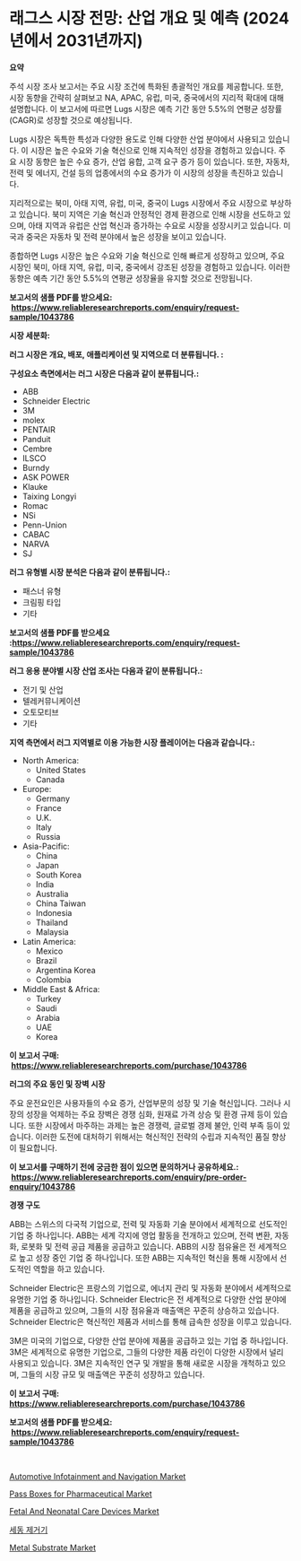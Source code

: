 <p><h1>래그스 시장 전망: 산업 개요 및 예측 (2024년에서 2031년까지)</h1></p><p><strong>요약</strong></p>
<p><p>주석 시장 조사 보고서는 주요 시장 조건에 특화된 총괄적인 개요를 제공합니다. 또한, 시장 동향을 간략히 살펴보고 NA, APAC, 유럽, 미국, 중국에서의 지리적 확대에 대해 설명합니다. 이 보고서에 따르면 Lugs 시장은 예측 기간 동안 5.5%의 연평균 성장률(CAGR)로 성장할 것으로 예상됩니다.</p><p>Lugs 시장은 독특한 특성과 다양한 용도로 인해 다양한 산업 분야에서 사용되고 있습니다. 이 시장은 높은 수요와 기술 혁신으로 인해 지속적인 성장을 경험하고 있습니다. 주요 시장 동향은 높은 수요 증가, 산업 융합, 고객 요구 증가 등이 있습니다. 또한, 자동차, 전력 및 에너지, 건설 등의 업종에서의 수요 증가가 이 시장의 성장을 촉진하고 있습니다.</p><p>지리적으로는 북미, 아태 지역, 유럽, 미국, 중국이 Lugs 시장에서 주요 시장으로 부상하고 있습니다. 북미 지역은 기술 혁신과 안정적인 경제 환경으로 인해 시장을 선도하고 있으며, 아태 지역과 유럽은 산업 혁신과 증가하는 수요로 시장을 성장시키고 있습니다. 미국과 중국은 자동차 및 전력 분야에서 높은 성장을 보이고 있습니다.</p><p>종합하면 Lugs 시장은 높은 수요와 기술 혁신으로 인해 빠르게 성장하고 있으며, 주요 시장인 북미, 아태 지역, 유럽, 미국, 중국에서 강조된 성장을 경험하고 있습니다. 이러한 동향은 예측 기간 동안 5.5%의 연평균 성장율을 유지할 것으로 전망됩니다.</p></p>
<p><strong>보고서의 샘플 PDF를 받으세요: &nbsp;<a href="https://www.reliableresearchreports.com/enquiry/request-sample/1043786">https://www.reliableresearchreports.com/enquiry/request-sample/1043786</a></strong></p>
<p><strong>시장 세분화:</strong></p>
<p><strong> 러그 시장은 개요, 배포, 애플리케이션 및 지역으로 더 분류됩니다. :</strong></p>
<p><strong>구성요소 측면에서는 러그 시장은 다음과 같이 분류됩니다.:</strong></p>
<p><ul><li>ABB</li><li>Schneider Electric</li><li>3M</li><li>molex</li><li>PENTAIR</li><li>Panduit</li><li>Cembre</li><li>ILSCO</li><li>Burndy</li><li>ASK POWER</li><li>Klauke</li><li>Taixing Longyi</li><li>Romac</li><li>NSi</li><li>Penn-Union</li><li>CABAC</li><li>NARVA</li><li>SJ</li></ul></p>
<p><strong> 러그 유형별 시장 분석은 다음과 같이 분류됩니다.:</strong></p>
<p><ul><li>패스너 유형</li><li>크림핑 타입</li><li>기타</li></ul></p>
<p><strong>보고서의 샘플 PDF를 받으세요 :<a href="https://www.reliableresearchreports.com/enquiry/request-sample/1043786">https://www.reliableresearchreports.com/enquiry/request-sample/1043786</a></strong></p>
<p><strong> 러그 응용 분야별 시장 산업 조사는 다음과 같이 분류됩니다.:</strong></p>
<p><ul><li>전기 및 산업</li><li>텔레커뮤니케이션</li><li>오토모티브</li><li>기타</li></ul></p>
<p><strong>지역 측면에서 러그 지역별로 이용 가능한 시장 플레이어는 다음과 같습니다.:</strong></p>
<p><ul>
    <li>
        North America:
        <ul>
            <li>United States</li>
            <li>Canada</li>
        </ul>
    </li>
    <li>
        Europe:
        <ul>
            <li>Germany</li>
            <li>France</li>
            <li>U.K.</li>
            <li>Italy</li>
            <li>Russia</li>
        </ul>
    </li>
    <li>
        Asia-Pacific:
        <ul>
            <li>China</li>
            <li>Japan</li>
            <li>South Korea</li>
            <li>India</li>
            <li>Australia</li>
            <li>China Taiwan</li>
            <li>Indonesia</li>
            <li>Thailand</li>
            <li>Malaysia</li>
        </ul>
    </li>
    <li>
        Latin America:
        <ul>
            <li>Mexico</li>
            <li>Brazil</li>
            <li>Argentina Korea</li>
            <li>Colombia</li>
        </ul>
    </li>
    <li>
        Middle East & Africa:
        <ul>
            <li>Turkey</li>
            <li>Saudi</li>
            <li>Arabia</li>
            <li>UAE</li>
            <li>Korea</li>
        </ul>
    </li>
    </ul></p>
<p><strong>이 보고서 구매: &nbsp;<a href="https://www.reliableresearchreports.com/purchase/1043786">https://www.reliableresearchreports.com/purchase/1043786</a></strong></p>
<p><strong>러그의 주요 동인 및 장벽 시장</strong></p>
<p><p>주요 운전요인은 사용자들의 수요 증가, 산업부문의 성장 및 기술 혁신입니다. 그러나 시장의 성장을 억제하는 주요 장벽은 경쟁 심화, 원재료 가격 상승 및 환경 규제 등이 있습니다. 또한 시장에서 마주하는 과제는 높은 경쟁력, 글로벌 경제 불안, 인력 부족 등이 있습니다. 이러한 도전에 대처하기 위해서는 혁신적인 전략의 수립과 지속적인 품질 향상이 필요합니다.</p></p>
<p><strong>이 보고서를 구매하기 전에 궁금한 점이 있으면 문의하거나 공유하세요.: &nbsp;<a href="https://www.reliableresearchreports.com/enquiry/pre-order-enquiry/1043786">https://www.reliableresearchreports.com/enquiry/pre-order-enquiry/1043786</a></strong></p>
<p><strong>경쟁 구도</strong></p>
<p><p>ABB는 스위스의 다국적 기업으로, 전력 및 자동화 기술 분야에서 세계적으로 선도적인 기업 중 하나입니다. ABB는 세계 각지에 영업 활동을 전개하고 있으며, 전력 변환, 자동화, 로봇화 및 전력 공급 제품을 공급하고 있습니다. ABB의 시장 점유율은 전 세계적으로 높고 성장 중인 기업 중 하나입니다. 또한 ABB는 지속적인 혁신을 통해 시장에서 선도적인 역할을 하고 있습니다.</p><p>Schneider Electric은 프랑스의 기업으로, 에너지 관리 및 자동화 분야에서 세계적으로 유명한 기업 중 하나입니다. Schneider Electric은 전 세계적으로 다양한 산업 분야에 제품을 공급하고 있으며, 그들의 시장 점유율과 매출액은 꾸준히 상승하고 있습니다. Schneider Electric은 혁신적인 제품과 서비스를 통해 급속한 성장을 이루고 있습니다.</p><p>3M은 미국의 기업으로, 다양한 산업 분야에 제품을 공급하고 있는 기업 중 하나입니다. 3M은 세계적으로 유명한 기업으로, 그들의 다양한 제품 라인이 다양한 시장에서 널리 사용되고 있습니다. 3M은 지속적인 연구 및 개발을 통해 새로운 시장을 개척하고 있으며, 그들의 시장 규모 및 매출액은 꾸준히 성장하고 있습니다.</p></p>
<p><strong>이 보고서 구매: &nbsp; <a href="https://www.reliableresearchreports.com/purchase/1043786">https://www.reliableresearchreports.com/purchase/1043786</a></strong></p>
<p><strong>보고서의 샘플 PDF를 받으세요: &nbsp;<a href="https://www.reliableresearchreports.com/enquiry/request-sample/1043786">https://www.reliableresearchreports.com/enquiry/request-sample/1043786</a></strong><strong></strong></p>
<p>&nbsp;</p>
<p><p><a href="https://github.com/gulaimolin/Market-Research-Report-List-3/blob/main/automotive-infotainment-and-navigation-market.md">Automotive Infotainment and Navigation Market</a></p><p><a href="https://issuu.com/reportprime-2/docs/pass-boxes-for-pharmaceutical-market-size-2030.ppt">Pass Boxes for Pharmaceutical Market</a></p><p><a href="https://view.publitas.com/reportprime-1/fetal-and-neonatal-care-devices-market-insights-market-players-and-forecast-till-2030/">Fetal And Neonatal Care Devices Market</a></p><p><a href="https://github.com/lzrvbyqzftro57/Market-Research-Report-List-1/blob/main/5827958188524.md">세동 제거기</a></p><p><a href="https://sudsy-motorcycle-bbc.notion.site/Metal-Substrate-Market-Offers-Provide-Insightful-Data-for-the-Time-Period-from-2024-to-2031-and-also-78f027010a50493883d443d5bb1ecaf9">Metal Substrate Market</a></p></p>